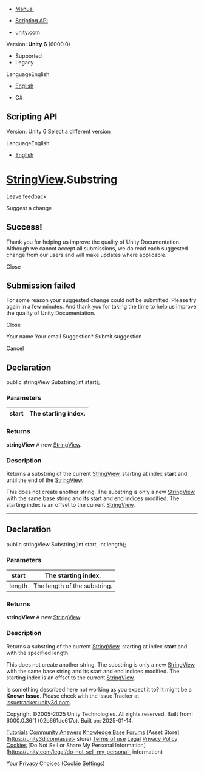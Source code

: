 [ ]()

  * [Manual](../Manual/index.html)
  * [Scripting API](../ScriptReference/index.html)

  * [unity.com](https://unity.com/)

Version: **Unity 6** (6000.0)

  * Supported
  * Legacy

LanguageEnglish

  * [English]()

  * C#

[ ](https://docs.unity3d.com)

## Scripting API

Version: Unity 6 Select a different version

LanguageEnglish

  * [English]()

#  [StringView](Search.StringView.html).Substring

Leave feedback

Suggest a change

## Success!

Thank you for helping us improve the quality of Unity Documentation. Although
we cannot accept all submissions, we do read each suggested change from our
users and will make updates where applicable.

Close

## Submission failed

For some reason your suggested change could not be submitted. Please <a>try
again</a> in a few minutes. And thank you for taking the time to help us
improve the quality of Unity Documentation.

Close

Your name Your email Suggestion* Submit suggestion

Cancel

[ ]()

## Declaration

public stringView Substring(int start);

### Parameters

start | The starting index.  
---|---  
  
### Returns

**stringView** A new [StringView](Search.StringView.html).

### Description

Returns a substring of the current [StringView](Search.StringView.html),
starting at index **start** and until the end of the
[StringView](Search.StringView.html).

This does not create another string. The substring is only a new
[StringView](Search.StringView.html) with the same base string and its start
and end indices modified. The starting index is an offset to the current
[StringView](Search.StringView.html).

* * *

## Declaration

public stringView Substring(int start, int length);

### Parameters

start | The starting index.  
---|---  
length | The length of the substring.  
  
### Returns

**stringView** A new [StringView](Search.StringView.html).

### Description

Returns a substring of the current [StringView](Search.StringView.html),
starting at index **start** and with the specified length.

This does not create another string. The substring is only a new
[StringView](Search.StringView.html) with the same base string and its start
and end indices modified. The starting index is an offset to the current
[StringView](Search.StringView.html).

Is something described here not working as you expect it to? It might be a
**Known Issue**. Please check with the Issue Tracker at
[issuetracker.unity3d.com](https://issuetracker.unity3d.com).

Copyright ©2005-2025 Unity Technologies. All rights reserved. Built from:
6000.0.36f1 (02b661dc617c). Built on: 2025-01-14.

[Tutorials](https://unity3d.com/learn) [Community
Answers](https://answers.unity3d.com) [Knowledge
Base](https://support.unity3d.com/hc/en-us)
[Forums](https://forum.unity3d.com) [Asset Store](https://unity3d.com/asset-
store) [Terms of use](https://docs.unity3d.com/Manual/TermsOfUse.html)
[Legal](https://unity.com/legal) [Privacy
Policy](https://unity.com/legal/privacy-policy)
[Cookies](https://unity.com/legal/cookie-policy) [Do Not Sell or Share My
Personal Information](https://unity.com/legal/do-not-sell-my-personal-
information)

[Your Privacy Choices (Cookie Settings)](javascript:void\(0\);)

